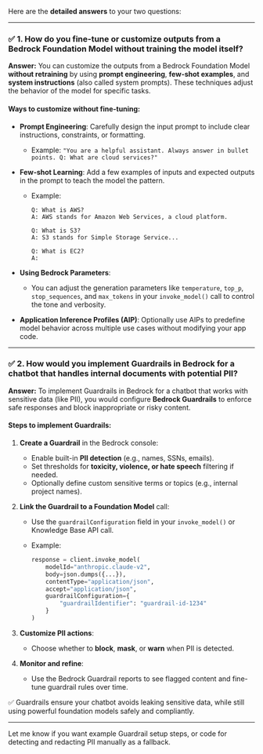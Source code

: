 Here are the **detailed answers** to your two questions:

---

### ✅ **1. How do you fine-tune or customize outputs from a Bedrock Foundation Model without training the model itself?**

**Answer:**
You can customize the outputs from a Bedrock Foundation Model **without retraining** by using **prompt engineering**, **few-shot examples**, and **system instructions** (also called system prompts). These techniques adjust the behavior of the model for specific tasks.

#### Ways to customize without fine-tuning:

* **Prompt Engineering**: Carefully design the input prompt to include clear instructions, constraints, or formatting.

  * Example: `"You are a helpful assistant. Always answer in bullet points. Q: What are cloud services?"`
* **Few-shot Learning**: Add a few examples of inputs and expected outputs in the prompt to teach the model the pattern.

  * Example:

    ```
    Q: What is AWS?
    A: AWS stands for Amazon Web Services, a cloud platform.

    Q: What is S3?
    A: S3 stands for Simple Storage Service...

    Q: What is EC2?
    A:
    ```
* **Using Bedrock Parameters**:

  * You can adjust the generation parameters like `temperature`, `top_p`, `stop_sequences`, and `max_tokens` in your `invoke_model()` call to control the tone and verbosity.
* **Application Inference Profiles (AIP)**: Optionally use AIPs to predefine model behavior across multiple use cases without modifying your app code.

---

### ✅ **2. How would you implement Guardrails in Bedrock for a chatbot that handles internal documents with potential PII?**

**Answer:**
To implement Guardrails in Bedrock for a chatbot that works with sensitive data (like PII), you would configure **Bedrock Guardrails** to enforce safe responses and block inappropriate or risky content.

#### Steps to implement Guardrails:

1. **Create a Guardrail** in the Bedrock console:

   * Enable built-in **PII detection** (e.g., names, SSNs, emails).
   * Set thresholds for **toxicity, violence, or hate speech** filtering if needed.
   * Optionally define custom sensitive terms or topics (e.g., internal project names).

2. **Link the Guardrail to a Foundation Model** call:

   * Use the `guardrailConfiguration` field in your `invoke_model()` or Knowledge Base API call.
   * Example:

     ```python
     response = client.invoke_model(
         modelId="anthropic.claude-v2",
         body=json.dumps({...}),
         contentType="application/json",
         accept="application/json",
         guardrailConfiguration={
             "guardrailIdentifier": "guardrail-id-1234"
         }
     )
     ```

3. **Customize PII actions**:

   * Choose whether to **block**, **mask**, or **warn** when PII is detected.

4. **Monitor and refine**:

   * Use the Bedrock Guardrail reports to see flagged content and fine-tune guardrail rules over time.

✅ Guardrails ensure your chatbot avoids leaking sensitive data, while still using powerful foundation models safely and compliantly.

---

Let me know if you want example Guardrail setup steps, or code for detecting and redacting PII manually as a fallback.
